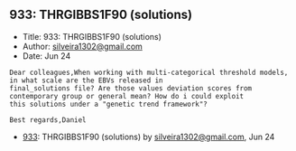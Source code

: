 ## 933: THRGIBBS1F90 (solutions)

- Title: 933: THRGIBBS1F90 (solutions)
- Author: silveira1302@gmail.com
- Date: Jun 24
```
Dear colleagues,When working with multi-categorical threshold models, in what scale are the EBVs released in
final_solutions file? Are those values deviation scores from contemporary group or general mean? How do i could exploit
this solutions under a "genetic trend framework"?

Best regards,Daniel
```

- [933](0933.md): THRGIBBS1F90 (solutions) by silveira1302@gmail.com, Jun 24
